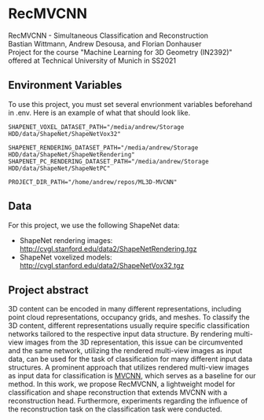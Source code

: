 # RecMVCNN
RecMVCNN - Simultaneous Classification and Reconstruction<br/>
Bastian Wittmann, Andrew Desousa, and Florian Donhauser<br/>
Project for the course "Machine Learning for 3D Geometry (IN2392)" offered at Technical University of Munich in SS2021


## Environment Variables
To use this project, you must set several envrionment variables beforehand in .env. Here is an example of what that should look like.
```
SHAPENET_VOXEL_DATASET_PATH="/media/andrew/Storage HDD/data/ShapeNet/ShapeNetVox32"

SHAPENET_RENDERING_DATASET_PATH="/media/andrew/Storage HDD/data/ShapeNet/ShapeNetRendering"
SHAPENET_PC_RENDERING_DATASET_PATH="/media/andrew/Storage HDD/data/ShapeNet/ShapeNetPC"

PROJECT_DIR_PATH="/home/andrew/repos/ML3D-MVCNN"
```

## Data

For this project, we use the following ShapeNet data: 
- ShapeNet rendering images: http://cvgl.stanford.edu/data2/ShapeNetRendering.tgz
- ShapeNet voxelized models: http://cvgl.stanford.edu/data2/ShapeNetVox32.tgz

## Project abstract
3D content can be encoded in many different representations, including point cloud representations, occupancy grids, and meshes.
To classify the 3D content, different representations usually require specific classification networks tailored to the respective input data structure.
By rendering multi-view images from the 3D representation, this issue can be circumvented and the same network, utilizing the rendered multi-view images as input data, can be used for the task of classification for many different input data structures.
A prominent approach that utilizes rendered multi-view images as input data for classification is [MVCNN](http://vis-www.cs.umass.edu/mvcnn/), which serves as a baseline for our method.
In this work, we propose RecMVCNN, a lightweight model for classification and shape reconstruction that extends MVCNN with a reconstruction head. Furthermore, experiments regarding the influence of the reconstruction task on the classification task were conducted.
